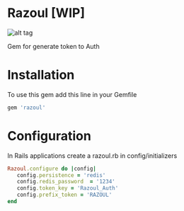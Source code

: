 # Razoul [WIP]

![alt tag](http://img2.wikia.nocookie.net/__cb20130802163851/disney/images/thumb/5/5c/Razoul_KHX.png/274px-Razoul_KHX.png)


Gem for generate token to Auth

# Installation
To use this gem add this line in your Gemfile
```ruby
gem 'razoul'
```
# Configuration
In Rails applications create a razoul.rb in config/initializers
```ruby
Razoul.configure do |config|
   config.persistence = 'redis'
   config.redis_password  = '1234'
   config.token_key = 'Razoul_Auth'
   config.prefix_token = 'RAZOUL'
end

```
